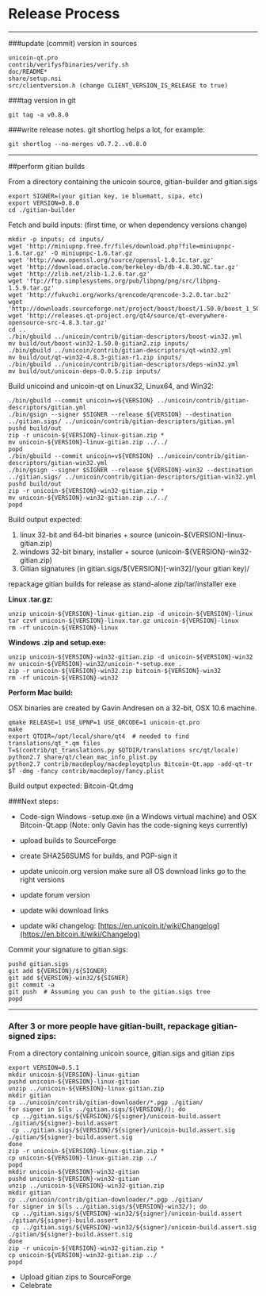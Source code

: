 Release Process
====================

* * *

###update (commit) version in sources


	unicoin-qt.pro
	contrib/verifysfbinaries/verify.sh
	doc/README*
	share/setup.nsi
	src/clientversion.h (change CLIENT_VERSION_IS_RELEASE to true)

###tag version in git

	git tag -a v0.8.0

###write release notes. git shortlog helps a lot, for example:

	git shortlog --no-merges v0.7.2..v0.8.0

* * *

##perform gitian builds

 From a directory containing the unicoin source, gitian-builder and gitian.sigs
  
	export SIGNER=(your gitian key, ie bluematt, sipa, etc)
	export VERSION=0.8.0
	cd ./gitian-builder

 Fetch and build inputs: (first time, or when dependency versions change)

	mkdir -p inputs; cd inputs/
	wget 'http://miniupnp.free.fr/files/download.php?file=miniupnpc-1.6.tar.gz' -O miniupnpc-1.6.tar.gz
	wget 'http://www.openssl.org/source/openssl-1.0.1c.tar.gz'
	wget 'http://download.oracle.com/berkeley-db/db-4.8.30.NC.tar.gz'
	wget 'http://zlib.net/zlib-1.2.6.tar.gz'
	wget 'ftp://ftp.simplesystems.org/pub/libpng/png/src/libpng-1.5.9.tar.gz'
	wget 'http://fukuchi.org/works/qrencode/qrencode-3.2.0.tar.bz2'
	wget 'http://downloads.sourceforge.net/project/boost/boost/1.50.0/boost_1_50_0.tar.bz2'
	wget 'http://releases.qt-project.org/qt4/source/qt-everywhere-opensource-src-4.8.3.tar.gz'
	cd ..
	./bin/gbuild ../unicoin/contrib/gitian-descriptors/boost-win32.yml
	mv build/out/boost-win32-1.50.0-gitian2.zip inputs/
	./bin/gbuild ../unicoin/contrib/gitian-descriptors/qt-win32.yml
	mv build/out/qt-win32-4.8.3-gitian-r1.zip inputs/
	./bin/gbuild ../unicoin/contrib/gitian-descriptors/deps-win32.yml
	mv build/out/unicoin-deps-0.0.5.zip inputs/

 Build unicoind and unicoin-qt on Linux32, Linux64, and Win32:
  
	./bin/gbuild --commit unicoin=v${VERSION} ../unicoin/contrib/gitian-descriptors/gitian.yml
	./bin/gsign --signer $SIGNER --release ${VERSION} --destination ../gitian.sigs/ ../unicoin/contrib/gitian-descriptors/gitian.yml
	pushd build/out
	zip -r unicoin-${VERSION}-linux-gitian.zip *
	mv unicoin-${VERSION}-linux-gitian.zip ../../
	popd
	./bin/gbuild --commit unicoin=v${VERSION} ../unicoin/contrib/gitian-descriptors/gitian-win32.yml
	./bin/gsign --signer $SIGNER --release ${VERSION}-win32 --destination ../gitian.sigs/ ../unicoin/contrib/gitian-descriptors/gitian-win32.yml
	pushd build/out
	zip -r unicoin-${VERSION}-win32-gitian.zip *
	mv unicoin-${VERSION}-win32-gitian.zip ../../
	popd

  Build output expected:

  1. linux 32-bit and 64-bit binaries + source (unicoin-${VERSION}-linux-gitian.zip)
  2. windows 32-bit binary, installer + source (unicoin-${VERSION}-win32-gitian.zip)
  3. Gitian signatures (in gitian.sigs/${VERSION}[-win32]/(your gitian key)/

repackage gitian builds for release as stand-alone zip/tar/installer exe

**Linux .tar.gz:**

	unzip unicoin-${VERSION}-linux-gitian.zip -d unicoin-${VERSION}-linux
	tar czvf unicoin-${VERSION}-linux.tar.gz unicoin-${VERSION}-linux
	rm -rf unicoin-${VERSION}-linux

**Windows .zip and setup.exe:**

	unzip unicoin-${VERSION}-win32-gitian.zip -d unicoin-${VERSION}-win32
	mv unicoin-${VERSION}-win32/unicoin-*-setup.exe .
	zip -r unicoin-${VERSION}-win32.zip bitcoin-${VERSION}-win32
	rm -rf unicoin-${VERSION}-win32

**Perform Mac build:**

  OSX binaries are created by Gavin Andresen on a 32-bit, OSX 10.6 machine.

	qmake RELEASE=1 USE_UPNP=1 USE_QRCODE=1 unicoin-qt.pro
	make
	export QTDIR=/opt/local/share/qt4  # needed to find translations/qt_*.qm files
	T=$(contrib/qt_translations.py $QTDIR/translations src/qt/locale)
	python2.7 share/qt/clean_mac_info_plist.py
	python2.7 contrib/macdeploy/macdeployqtplus Bitcoin-Qt.app -add-qt-tr $T -dmg -fancy contrib/macdeploy/fancy.plist

 Build output expected: Bitcoin-Qt.dmg

###Next steps:

* Code-sign Windows -setup.exe (in a Windows virtual machine) and
  OSX Bitcoin-Qt.app (Note: only Gavin has the code-signing keys currently)

* upload builds to SourceForge

* create SHA256SUMS for builds, and PGP-sign it

* update unicoin.org version
  make sure all OS download links go to the right versions

* update forum version

* update wiki download links

* update wiki changelog: [https://en.unicoin.it/wiki/Changelog](https://en.bitcoin.it/wiki/Changelog)

Commit your signature to gitian.sigs:

	pushd gitian.sigs
	git add ${VERSION}/${SIGNER}
	git add ${VERSION}-win32/${SIGNER}
	git commit -a
	git push  # Assuming you can push to the gitian.sigs tree
	popd

-------------------------------------------------------------------------

### After 3 or more people have gitian-built, repackage gitian-signed zips:

From a directory containing unicoin source, gitian.sigs and gitian zips

	export VERSION=0.5.1
	mkdir unicoin-${VERSION}-linux-gitian
	pushd unicoin-${VERSION}-linux-gitian
	unzip ../unicoin-${VERSION}-linux-gitian.zip
	mkdir gitian
	cp ../unicoin/contrib/gitian-downloader/*.pgp ./gitian/
	for signer in $(ls ../gitian.sigs/${VERSION}/); do
	 cp ../gitian.sigs/${VERSION}/${signer}/unicoin-build.assert ./gitian/${signer}-build.assert
	 cp ../gitian.sigs/${VERSION}/${signer}/unicoin-build.assert.sig ./gitian/${signer}-build.assert.sig
	done
	zip -r unicoin-${VERSION}-linux-gitian.zip *
	cp unicoin-${VERSION}-linux-gitian.zip ../
	popd
	mkdir unicoin-${VERSION}-win32-gitian
	pushd unicoin-${VERSION}-win32-gitian
	unzip ../unicoin-${VERSION}-win32-gitian.zip
	mkdir gitian
	cp ../unicoin/contrib/gitian-downloader/*.pgp ./gitian/
	for signer in $(ls ../gitian.sigs/${VERSION}-win32/); do
	 cp ../gitian.sigs/${VERSION}-win32/${signer}/unicoin-build.assert ./gitian/${signer}-build.assert
	 cp ../gitian.sigs/${VERSION}-win32/${signer}/unicoin-build.assert.sig ./gitian/${signer}-build.assert.sig
	done
	zip -r unicoin-${VERSION}-win32-gitian.zip *
	cp unicoin-${VERSION}-win32-gitian.zip ../
	popd

- Upload gitian zips to SourceForge
- Celebrate 
